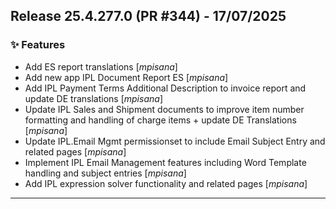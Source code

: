 ## Release 25.4.277.0 (PR #344) - 17/07/2025
### ✨ Features
  * Add ES report translations [*mpisana*]
  * Add new app IPL Document Report ES [*mpisana*]
  * Add IPL Payment Terms Additional Description to invoice report and update DE translations [*mpisana*]
  * Update IPL Sales and Shipment documents to improve item number formatting and handling of charge items + update DE Translations [*mpisana*]
  * Update IPL.Email Mgmt permissionset to include Email Subject Entry and related pages [*mpisana*]
  * Implement IPL Email Management features including Word Template handling and subject entries [*mpisana*]
  * Add IPL expression solver functionality and related pages [*mpisana*]

---

